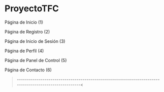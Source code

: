 # ProyectoTFC

Página de Inicio (1)

Página de Registro (2)

Página de Inicio de Sesión (3)

Página de Perfil (4)

Página de Panel de Control (5)

Página de Contacto (6)



>--------------------------------------------------------------------------------------------------------<
